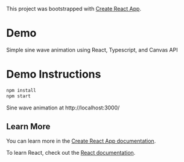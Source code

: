 This project was bootstrapped with [Create React App](https://github.com/facebook/create-react-app).

# Demo
Simple sine wave animation using React, Typescript, and Canvas API

# Demo Instructions
```bash
npm install
npm start
```
Sine wave animation at http://localhost:3000/

## Learn More

You can learn more in the [Create React App documentation](https://facebook.github.io/create-react-app/docs/getting-started).

To learn React, check out the [React documentation](https://reactjs.org/).
